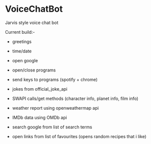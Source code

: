 # VoiceChatBot

Jarvis style voice chat bot

Current build:-

- greetings

- time/date

- open google

- open/close programs

- send keys to programs (spotify + chrome)

- jokes from official_joke_api

- SWAPI calls/get methods (character info, planet info, film info)

- weather report using openweathermap api

- IMDb data using OMDb api

- search google from list of search terms

- open links from list of favourites (opens random recipes that i like)
